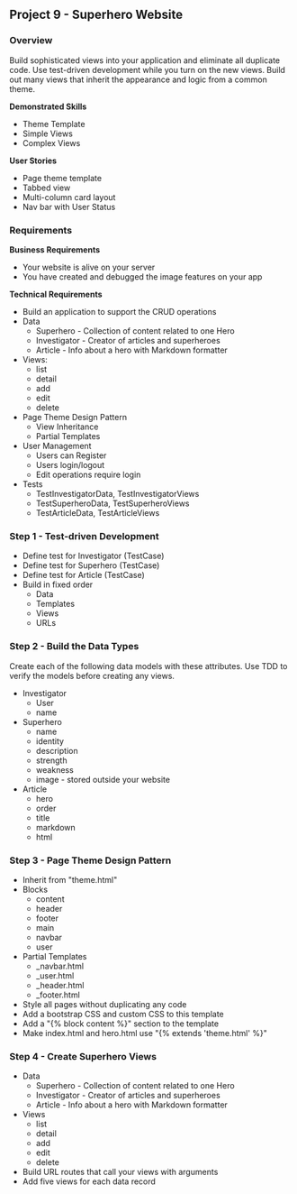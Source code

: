 ## Project 9 - Superhero Website

### Overview

Build sophisticated views into your application and eliminate all duplicate
code.  Use test-driven development while you turn on the new views.
Build out many views that inherit the appearance and logic from a common theme.


**Demonstrated Skills**

- Theme Template
- Simple Views
- Complex Views


**User Stories**

* Page theme template
* Tabbed view
* Multi-column card layout
* Nav bar with User Status


### Requirements

**Business Requirements**

* Your website is alive on your server
* You have created and debugged the image features on your app 

**Technical Requirements**

* Build an application to support the CRUD operations
* Data
    * Superhero - Collection of content related to one Hero
    * Investigator - Creator of articles and superheroes
    * Article - Info about a hero with Markdown formatter
 * Views: 
    * list
    * detail
    * add
    * edit
    * delete
* Page Theme Design Pattern
    * View Inheritance
    * Partial Templates
* User Management
    * Users can Register 
    * Users login/logout
    * Edit operations require login
* Tests
    * TestInvestigatorData, TestInvestigatorViews
    * TestSuperheroData, TestSuperheroViews
    * TestArticleData, TestArticleViews



### Step 1 - Test-driven Development

* Define test for Investigator (TestCase)
* Define test for Superhero (TestCase)
* Define test for Article (TestCase)
* Build in fixed order
    * Data
    * Templates
    * Views
    * URLs


### Step 2 - Build the Data Types

Create each of the following data models with these attributes.
Use TDD to verify the models before creating any views.

* Investigator
    * User
    * name
* Superhero 
    * name
    * identity
    * description
    * strength
    * weakness
    * image - stored outside your website
* Article 
    * hero
    * order
    * title
    * markdown
    * html


### Step 3 - Page Theme Design Pattern

* Inherit from "theme.html"
* Blocks
    * content
    * header
    * footer
    * main
    * navbar
    * user
* Partial Templates
    * _navbar.html
    * _user.html
    * _header.html
    * _footer.html
* Style all pages without duplicating any code
* Add a bootstrap CSS and custom CSS to this template
* Add a "{% block content %}" section to the template
* Make index.html and hero.html use "{% extends 'theme.html' %}"


### Step 4 - Create Superhero Views

* Data
    * Superhero - Collection of content related to one Hero
    * Investigator - Creator of articles and superheroes
    * Article - Info about a hero with Markdown formatter
 * Views
    * list
    * detail
    * add
    * edit
    * delete
* Build URL routes that call your views with arguments
* Add five views for each data record


